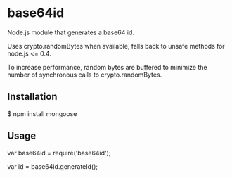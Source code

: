 base64id
=

Node.js module that generates a base64 id.

Uses crypto.randomBytes when available, falls back to unsafe methods for node.js <= 0.4.

To increase performance, random bytes are buffered to minimize the number of synchronous calls to crypto.randomBytes.

## Installation

   $ npm install mongoose

## Usage

   var base64id = require('base64id');

   var id = base64id.generateId();
